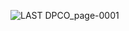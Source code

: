 ![LAST DPCO_page-0001](https://github.com/Sudhan-23082004/Digital_Principles_and_Computer_Organization/assets/123430617/78d20b69-15c4-4060-b30d-bf63c92256b5)
